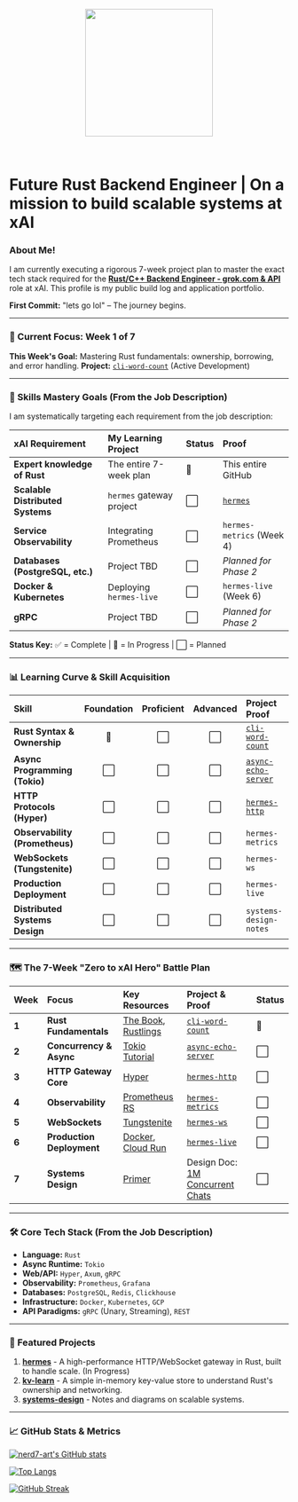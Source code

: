 <p align="center">
  <img src="https://miro.medium.com/max/2048/1*OohqW5DGh9CQS4hLY5FXzA.png" height="230"/>
</p>
<br>



<h1>Future Rust Backend Engineer | On a mission to build scalable systems at xAI </h1>



### About Me!

I am currently executing a rigorous 7-week project plan to master the exact tech stack required for the [**Rust/C++ Backend Engineer - grok.com & API**](https://job-boards.greenhouse.io/xai/jobs/4784548007) role at xAI. This profile is my public build log and application portfolio.

**First Commit:** "lets go lol" – The journey begins.



---

### 🎯 Current Focus: Week 1 of 7

**This Week's Goal:** Mastering Rust fundamentals: ownership, borrowing, and error handling.
**Project:** [`cli-word-count`](https://github.com/nerd7-art/cli-word-count) (Active Development)



---

### 🎯 Skills Mastery Goals (From the Job Description)

I am systematically targeting each requirement from the job description:

| xAI Requirement | My Learning Project | Status | Proof |
| :--- | :--- | :--- | :--- |
| **Expert knowledge of Rust** | The entire 7-week plan | 🔄 | This entire GitHub |
| **Scalable Distributed Systems** | `hermes` gateway project | ⬜ | [`hermes`](https://github.com/nerd7-art/hermes) |
| **Service Observability** | Integrating Prometheus | ⬜ | `hermes-metrics` (Week 4) |
| **Databases (PostgreSQL, etc.)** | Project TBD | ⬜ | *Planned for Phase 2* |
| **Docker & Kubernetes** | Deploying `hermes-live` | ⬜ | `hermes-live` (Week 6) |
| **gRPC** | Project TBD | ⬜ | *Planned for Phase 2* |

**Status Key:** ✅ = Complete | 🔄 = In Progress | ⬜ = Planned

---

### 📊 Learning Curve & Skill Acquisition

| Skill | Foundation | Proficient | Advanced | Project Proof |
| :--- | :---: | :---: | :---: | :--- |
| **Rust Syntax & Ownership** | 🔄 | ⬜ | ⬜ | [`cli-word-count`](https://github.com/nerd7-art/cli-word-count) |
| **Async Programming (Tokio)** | ⬜ | ⬜ | ⬜ | [`async-echo-server`](https://github.com/nerd7-art/async-echo-server) |
| **HTTP Protocols (Hyper)** | ⬜ | ⬜ | ⬜ | [`hermes-http`](https://github.com/nerd7-art/hermes-http) |
| **Observability (Prometheus)** | ⬜ | ⬜ | ⬜ | `hermes-metrics` |
| **WebSockets (Tungstenite)** | ⬜ | ⬜ | ⬜ | `hermes-ws` |
| **Production Deployment** | ⬜ | ⬜ | ⬜ | `hermes-live` |
| **Distributed Systems Design** | ⬜ | ⬜ | ⬜ | `systems-design-notes` |

---

### 🗺️ The 7-Week "Zero to xAI Hero" Battle Plan

| Week | Focus | Key Resources | Project & Proof | Status |
| :--- | :--- | :--- | :--- | :--- |
| **1** | **Rust Fundamentals** | [The Book](https://doc.rust-lang.org/book/), [Rustlings](https://github.com/rust-lang/rustlings) | [`cli-word-count`](https://github.com/nerd7-art/cli-word-count) | 🔄 |
| **2** | **Concurrency & Async** | [Tokio Tutorial](https://tokio.rs/tokio/tutorial) | [`async-echo-server`](https://github.com/nerd7-art/async-echo-server) | ⬜ |
| **3** | **HTTP Gateway Core** | [Hyper](https://github.com/hyperium/hyper) | [`hermes-http`](https://github.com/nerd7-art/hermes-http) | ⬜ |
| **4** | **Observability** | [Prometheus RS](https://github.com/tikv/rust-prometheus) | [`hermes-metrics`](https://github.com/nerd7-art/hermes-metrics) | ⬜ |
| **5** | **WebSockets** | [Tungstenite](https://github.com/snapview/tokio-tungstenite) | [`hermes-ws`](https://github.com/nerd7-art/hermes-ws) | ⬜ |
| **6** | **Production Deployment** | [Docker](https://www.docker.com/), [Cloud Run](https://cloud.google.com/run) | [`hermes-live`](https://github.com/nerd7-art/hermes-live) | ⬜ |
| **7** | **Systems Design** | [Primer](https://github.com/donnemartin/system-design-primer) | Design Doc: [1M Concurrent Chats]() | ⬜ |

---

### 🛠️ Core Tech Stack (From the Job Description)

*   **Language:** `Rust`
*   **Async Runtime:** `Tokio`
*   **Web/API:** `Hyper`, `Axum`, `gRPC`
*   **Observability:** `Prometheus`, `Grafana`
*   **Databases:** `PostgreSQL`, `Redis`, `Clickhouse`
*   **Infrastructure:** `Docker`, `Kubernetes`, `GCP`
*   **API Paradigms:** `gRPC` (Unary, Streaming), `REST`

---

### 📌 Featured Projects

1.  **[hermes](https://github.com/nerd7-art/hermes)** - A high-performance HTTP/WebSocket gateway in Rust, built to handle scale. (In Progress)
2.  **[kv-learn](https://github.com/nerd7-art/kv-learn)** - A simple in-memory key-value store to understand Rust's ownership and networking.
3.  **[systems-design](https://github.com/nerd7-art/systems-design)** - Notes and diagrams on scalable systems.

---

### 📈 GitHub Stats & Metrics

[![nerd7-art's GitHub stats](https://github-readme-stats.vercel.app/api?username=nerd7-art&show_icons=true&theme=radical&hide_title=true)](https://github.com/nerd7-art)

[![Top Langs](https://github-readme-stats.vercel.app/api/top-langs/?username=nerd7-art&layout=compact&theme=radical)](https://github.com/nerd7-art)

[![GitHub Streak](https://streak-stats.demolab.com?user=nerd7-art&theme=radical)](https://git.io/streak-stats)

